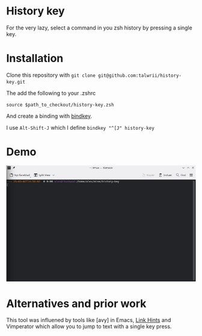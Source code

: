 # History key
For the very lazy, select a command in you zsh history by pressing a single key.

# Installation
Clone this repository with `git clone git@github.com:talwrii/history-key.git`

The add the following to your .zshrc

```
source $path_to_checkout/history-key.zsh
```

And create a binding with [bindkey](https://github.com/rothgar/mastering-zsh/blob/master/docs/helpers/bindkey.md).

I use `Alt-Shift-J` which I define `bindkey "^[J" history-key`

# Demo
![Demo Animation](demo.gif)


# Alternatives and prior work
This tool was influened by tools like [avy] in Emacs, [Link Hints](https://addons.mozilla.org/en-GB/firefox/addon/linkhints/) and Vimperator which allow you to jump to text with a single key press.
